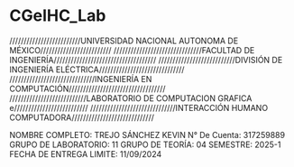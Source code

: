 # CGeIHC_Lab
/////////////////////////UNIVERSIDAD NACIONAL AUTONOMA DE MÉXICO/////////////////////////
///////////////////////////////FACULTAD DE INGENIERÍA////////////////////////////////////
///////////////////////////DIVISIÓN DE INGENIERÍA ELÉCTRICA//////////////////////////////
//////////////////////////////INGENIERÍA EN COMPUTACIÓN//////////////////////////////////
///////////////////////////LABORATORIO DE COMPUTACION GRAFICA e//////////////////////////
//////////////////////////////INTERACCIÓN HUMANO COMPUTADORA/////////////////////////////

NOMBRE COMPLETO: TREJO SÁNCHEZ KEVIN
N° De Cuenta: 317259889
GRUPO DE LABORATORIO: 11
GRUPO DE TEORÍA: 04
SEMESTRE: 2025-1
FECHA DE ENTREGA LIMITE: 11/09/2024
